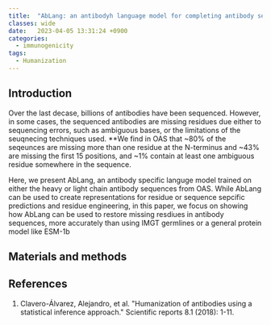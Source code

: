 ```yaml
---
title:  "AbLang: an antibodyh language model for completing antibody sequences"
classes: wide
date:   2023-04-05 13:31:24 +0900
categories: 
  - immunogenicity
tags:
  - Humanization
---
```


## Introduction

Over the last decase, billions of antibodies have been sequenced. However, in some cases, the sequenced antibodies are missing residues due either to sequencing errors, such as ambiguous bases, or the limitations of the seuqnecing techniques used. **We find in OAS that ~80% of the seqeunces are missing more than one residue at the N-terminus and ~43% are missing the first 15 positions, and ~1% contain at least one ambiguous residue somewhere in the sequence. 

Here, we present AbLang, an antibody specific languge model trained on either the heavy or light chain antibody sequences from OAS. While AbLang can be used to create representations for residue or sequence sepcific predictions and residue engineering, in this paper, we focus on showing how AbLang can be used to restore missing resdiues in antibody sequences, more accurately than using IMGT germlines or a general protein model like ESM-1b

## Materials and methods



## References

1. Clavero-Álvarez, Alejandro, et al. "Humanization of antibodies using a statistical inference approach." Scientific reports 8.1 (2018): 1-11.